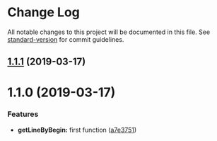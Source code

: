 # Change Log

All notable changes to this project will be documented in this file. See [standard-version](https://github.com/conventional-changelog/standard-version) for commit guidelines.

<a name="1.1.1"></a>
## [1.1.1](https://github.com/NaturesProphet/read-file-utils/compare/v1.1.0...v1.1.1) (2019-03-17)



<a name="1.1.0"></a>
# 1.1.0 (2019-03-17)


### Features

* **getLineByBegin:** first function ([a7e3751](https://github.com/NaturesProphet/read-file-utils/commit/a7e3751))
